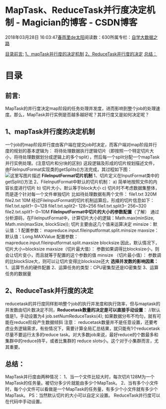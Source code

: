 
# MapTask、ReduceTask并行度决定机制 - Magician的博客 - CSDN博客


2018年03月28日 16:03:47[春雨里de太阳](https://me.csdn.net/qq_16633405)阅读数：630所属专栏：[自学大数据之路](https://blog.csdn.net/column/details/18514.html)



[目录](#目录)[前言:](#前言)
[1、mapTask并行度的决定机制](#1maptask并行度的决定机制)
[2、ReduceTask并行度的决定](#2reducetask并行度的决定)
[总结：](#总结)


# 目录
## 前言:
MapTask的并行度决定map阶段的任务处理并发度，进而影响到整个job的处理速度。那么，MapTask并行实例是否越多越好呢？其并行度又是如何决定呢？
## 1、mapTask并行度的决定机制
一个job的map阶段并行度由客户端在提交job时决定，而客户端对map阶段并行度的规划的基本逻辑为：
将待处理数据执行逻辑切片（即按照一个特定切片大小，将待处理数据划分成逻辑上的多个split），然后每一个split分配一个mapTask并行实例处理。(注意切片和分块的区别)
这段逻辑及形成的切片规划描述文件，由FileInputFormat实现类的getSplits()方法完成，其过程如下图：
![这里写图片描述](https://img-blog.csdn.net/20180328155235376?watermark/2/text/aHR0cHM6Ly9ibG9nLmNzZG4ubmV0L3FxXzE2NjMzNDA1/font/5a6L5L2T/fontsize/400/fill/I0JBQkFCMA==/dissolve/70)
**FileInputFormat切片机制**
1、切片定义在InputFormat类中的getSplit()方法
2、FileInputFormat中默认的切片机制：
a)         简单地按照文件的内容长度进行切片
b)         切片大小，默认等于block大小
c)         切片时不考虑数据集整体，而是逐个针对每一个文件单独切片
比如待处理数据有两个文件：
file1.txt 320M
file2.txt 10M
经过FileInputFormat的切片机制运算后，形成的切片信息如下：
file1.txt.split1– 0~128
file1.txt.split2– 128~256
file1.txt.split3– 256~320
file2.txt.split1– 0~10M
**FileInputFormat中切片的大小的参数配置**（了解）
通过分析源码，在FileInputFormat中，计算切片大小的逻辑：Math.max(minSize, Math.min(maxSize, blockSize));  切片主要由这几个值来运算决定
minsize：默认值：1    配置参数： mapreduce.input.fileinputformat.split.minsize
maxsize：默认值：Long.MAXValue    配置参数：mapreduce.input.fileinputformat.split.maxsize
blocksize
因此，默认情况下，切片大小=blocksize
maxsize（切片最大值）：
参数如果调得比blocksize小，则会让切片变小，而且就等于配置的这个参数的值
minsize （切片最小值）：
参数调的比blockSize大，则可以让切片变得比blocksize还大
**选择并发数的影响因素：**
1、运算节点的硬件配置
2、运算任务的类型：CPU密集型还是IO密集型
3、运算任务的数据量
## 2、ReduceTask并行度的决定
reducetask的并行度同样影响整个job的执行并发度和执行效率，但与maptask的并发数由切片数决定不同，**Reducetask数量的决定是可以直接手动设置**：
//默认值是1，手动设置为4
job.setNumReduceTasks(4);
如果数据分布不均匀，就有可能在reduce阶段产生数据倾斜
注意： reducetask数量并不是任意设置，还要考虑业务逻辑需求，有些情况下，需要计算全局汇总结果，就只能有1个reducetask
尽量不要运行太多的reduce task。对大多数job来说，最好reduce的个数最多和集群中的reduce持平，或者比集群的 reduce slots小。这个对于小集群而言，尤其重要。
## 总结：
MapTask并行度由两种情况：
1、当一个文件比较大时，每次切片128M为一个MapTask的任务量。被切分多少片就能由多少个MapTask。
2、当有多个小文件时，每个小文件可以看做是一个MapTask的任务量，有多少个小文件就有多少个MapTask。
PS：当然默认切片的大小可以自定义设置。
ReduceTask并行度可以在代码中手动设置。

